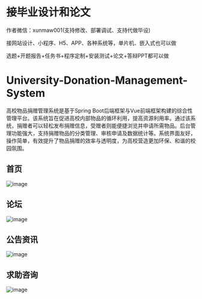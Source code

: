 # 接毕业设计和论文
作者微信：xunmaw001(支持修改、部署调试、支持代做毕设)

接网站设计、小程序、H5、APP、各种系统等，单片机、嵌入式也可以做

选题+开题报告+任务书+程序定制+安装测试+论文+答辩PPT都可以做
# University-Donation-Management-System
高校物品捐赠管理系统是基于Spring Boot后端框架与Vue前端框架构建的综合性管理平台。该系统旨在促进高校内部物品的循环利用，提高资源利用率。通过该系统，捐赠者可以轻松发布捐赠信息，受赠者则能便捷浏览并申请所需物品。后台管理功能强大，支持捐赠物品的分类管理、审核申请及数据统计等。系统界面友好，操作简单，有效提升了物品捐赠的效率与透明度，为高校营造更加环保、和谐的校园氛围。
## 首页
![image](https://github.com/user-attachments/assets/8d313366-48bd-44cb-8cf1-cfe49894c815)
## 论坛
![image](https://github.com/user-attachments/assets/93bd0fb0-d740-4bd3-9a6a-e6934b63742f)
## 公告资讯
![image](https://github.com/user-attachments/assets/57b0b706-59c6-47bb-bdee-1ffee30c08d1)
## 求助咨询
![image](https://github.com/user-attachments/assets/85bdfc88-6cb5-45bc-a201-a41804db2f68)
